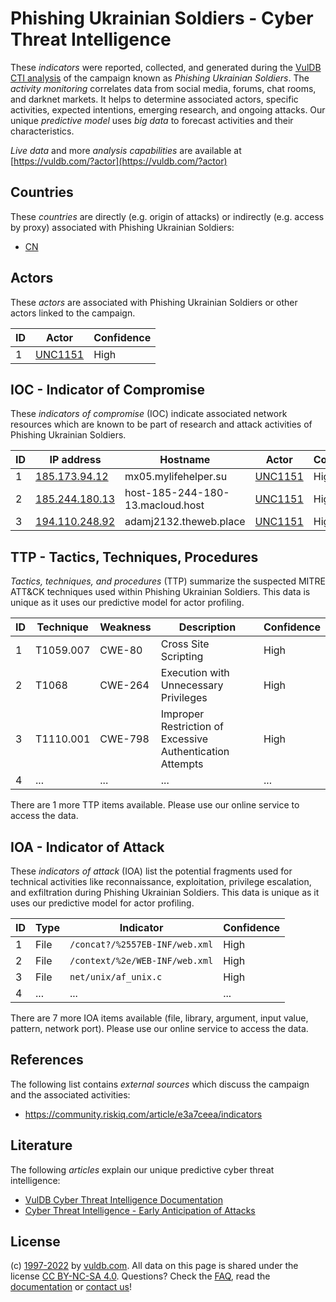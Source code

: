 # Phishing Ukrainian Soldiers - Cyber Threat Intelligence

These _indicators_ were reported, collected, and generated during the [VulDB CTI analysis](https://vuldb.com/?kb.cti) of the campaign known as _Phishing Ukrainian Soldiers_. The _activity monitoring_ correlates data from social media, forums, chat rooms, and darknet markets. It helps to determine associated actors, specific activities, expected intentions, emerging research, and ongoing attacks. Our unique _predictive model_ uses _big data_ to forecast activities and their characteristics.

_Live data_ and more _analysis capabilities_ are available at [https://vuldb.com/?actor](https://vuldb.com/?actor)

## Countries

These _countries_ are directly (e.g. origin of attacks) or indirectly (e.g. access by proxy) associated with Phishing Ukrainian Soldiers:

* [CN](https://vuldb.com/?country.cn)

## Actors

These _actors_ are associated with Phishing Ukrainian Soldiers or other actors linked to the campaign.

ID | Actor | Confidence
-- | ----- | ----------
1 | [UNC1151](https://vuldb.com/?actor.unc1151) | High

## IOC - Indicator of Compromise

These _indicators of compromise_ (IOC) indicate associated network resources which are known to be part of research and attack activities of Phishing Ukrainian Soldiers.

ID | IP address | Hostname | Actor | Confidence
-- | ---------- | -------- | ----- | ----------
1 | [185.173.94.12](https://vuldb.com/?ip.185.173.94.12) | mx05.mylifehelper.su | [UNC1151](https://vuldb.com/?actor.unc1151) | High
2 | [185.244.180.13](https://vuldb.com/?ip.185.244.180.13) | host-185-244-180-13.macloud.host | [UNC1151](https://vuldb.com/?actor.unc1151) | High
3 | [194.110.248.92](https://vuldb.com/?ip.194.110.248.92) | adamj2132.theweb.place | [UNC1151](https://vuldb.com/?actor.unc1151) | High

## TTP - Tactics, Techniques, Procedures

_Tactics, techniques, and procedures_ (TTP) summarize the suspected MITRE ATT&CK techniques used within Phishing Ukrainian Soldiers. This data is unique as it uses our predictive model for actor profiling.

ID | Technique | Weakness | Description | Confidence
-- | --------- | -------- | ----------- | ----------
1 | T1059.007 | CWE-80 | Cross Site Scripting | High
2 | T1068 | CWE-264 | Execution with Unnecessary Privileges | High
3 | T1110.001 | CWE-798 | Improper Restriction of Excessive Authentication Attempts | High
4 | ... | ... | ... | ...

There are 1 more TTP items available. Please use our online service to access the data.

## IOA - Indicator of Attack

These _indicators of attack_ (IOA) list the potential fragments used for technical activities like reconnaissance, exploitation, privilege escalation, and exfiltration during Phishing Ukrainian Soldiers. This data is unique as it uses our predictive model for actor profiling.

ID | Type | Indicator | Confidence
-- | ---- | --------- | ----------
1 | File | `/concat?/%2557EB-INF/web.xml` | High
2 | File | `/context/%2e/WEB-INF/web.xml` | High
3 | File | `net/unix/af_unix.c` | High
4 | ... | ... | ...

There are 7 more IOA items available (file, library, argument, input value, pattern, network port). Please use our online service to access the data.

## References

The following list contains _external sources_ which discuss the campaign and the associated activities:

* https://community.riskiq.com/article/e3a7ceea/indicators

## Literature

The following _articles_ explain our unique predictive cyber threat intelligence:

* [VulDB Cyber Threat Intelligence Documentation](https://vuldb.com/?kb.cti)
* [Cyber Threat Intelligence - Early Anticipation of Attacks](https://www.scip.ch/en/?labs.20201022)

## License

(c) [1997-2022](https://vuldb.com/?kb.changelog) by [vuldb.com](https://vuldb.com/?kb.about). All data on this page is shared under the license [CC BY-NC-SA 4.0](https://creativecommons.org/licenses/by-nc-sa/4.0/). Questions? Check the [FAQ](https://vuldb.com/?kb.faq), read the [documentation](https://vuldb.com/?kb) or [contact us](https://vuldb.com/?contact)!

